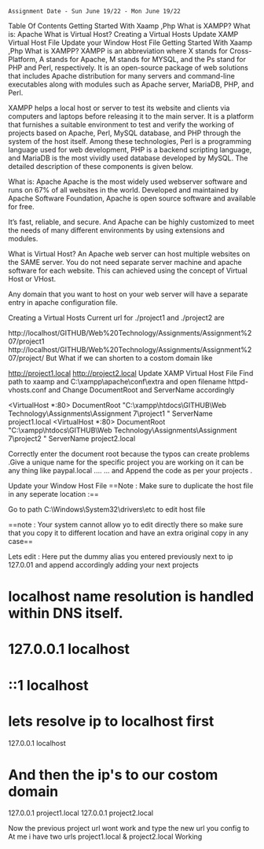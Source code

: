     Assignment Date - Sun June 19/22 - Mon June 19/22
Table Of Contents
Getting Started With Xaamp ,Php
What is XAMPP?
What is: Apache
What is Virtual Host?
Creating a Virtual Hosts
Update XAMP Virtual Host File
Update your Window Host File
Getting Started With Xaamp ,Php
What is XAMPP?
XAMPP is an abbreviation where X stands for Cross-Platform, A stands for Apache, M stands for MYSQL, and the Ps stand for PHP and Perl, respectively. It is an open-source package of web solutions that includes Apache distribution for many servers and command-line executables along with modules such as Apache server, MariaDB, PHP, and Perl.

XAMPP helps a local host or server to test its website and clients via computers and laptops before releasing it to the main server. It is a platform that furnishes a suitable environment to test and verify the working of projects based on Apache, Perl, MySQL database, and PHP through the system of the host itself. Among these technologies, Perl is a programming language used for web development, PHP is a backend scripting language, and MariaDB is the most vividly used database developed by MySQL. The detailed description of these components is given below.

What is: Apache
Apache is the most widely used webserver software and runs on 67% of all websites in the world. Developed and maintained by Apache Software Foundation, Apache is open source software and available for free.

It’s fast, reliable, and secure. And Apache can be highly customized to meet the needs of many different environments by using extensions and modules.

What is Virtual Host?
An Apache web server can host multiple websites on the SAME server. You do not need separate server machine and apache software for each website. This can achieved using the concept of Virtual Host or VHost.

Any domain that you want to host on your web server will have a separate entry in apache configuration file.

Creating a Virtual Hosts
Current url for ./project1 and ./project2 are

http://localhost/GITHUB/Web%20Technology/Assignments/Assignment%207/project1
http://localhost/GITHUB/Web%20Technology/Assignments/Assignment%207/project/
But What if we can shorten to a costom domain like

http://project1.local
http://project2.local
Update XAMP Virtual Host File
Find path to xaamp and C:\xampp\apache\conf\extra and open filename httpd-vhosts.conf and Change DocumentRoot and ServerName accordingly

<VirtualHost *:80>
   DocumentRoot "C:\xampp\htdocs\GITHUB\Web Technology\Assignments\Assignment 7\project1
"
   ServerName project1.local
</VirtualHost>
<VirtualHost *:80>
   DocumentRoot "C:\xampp\htdocs\GITHUB\Web Technology\Assignments\Assignment 7\project2
"
   ServerName project2.local
</VirtualHost>

Correctly enter the document root because the typos can create problems .Give a unique name for the specific project you are working on it can be any thing like paypal.local .... ... and Append the code as per your projects .

Update your Window Host File
==Note : Make sure to duplicate the host file in any seperate location :==

Go to path C:\Windows\System32\drivers\etc to edit host file

==note : Your system cannot allow yo to edit directly there so make sure that you copy it to different location and have an extra original copy in any case==

Lets edit : Here put the dummy alias you entered previously next to ip 127.0.01 and append accordingly adding your next projects

# localhost name resolution is handled within DNS itself.
# 127.0.0.1       localhost
# ::1             localhost

# lets resolve ip to localhost first
 127.0.0.1       localhost
 # And then the ip's to our costom domain
  127.0.0.1       project1.local
  127.0.0.1       project2.local



Now the previous project url wont work and type the new url you config to At me i have two urls project1.local & project2.local Working

